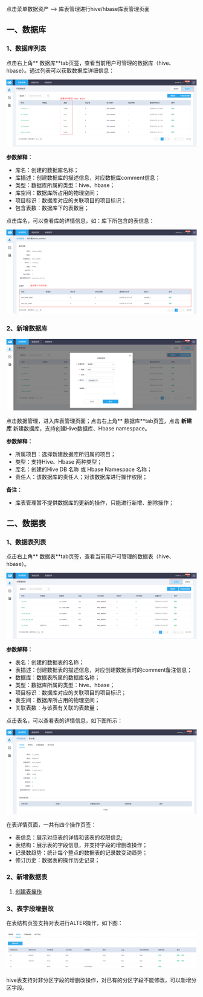 点击菜单数据资产 —> 库表管理进行hive/hbase库表管理页面
## 一、数据库
### 1、数据库列表
点击右上角** 数据库**tab页签，查看当前用户可管理的数据库（hive、hbase）。通过列表可以获取数据库详细信息：

![manage_db_list](pictures\manage_db_list.png)

**参数解释：**
- 库名：创建的数据库名称；
- 库描述：创建数据库的描述信息，对应数据库comment信息；
- 类型：数据库所属的类型：hive、hbase；
- 库空间：数据库所占用的物理空间；
- 项目标识：数据库对应的关联项目的项目标识；
- 包含表数：数据库下的表数目；


点击库名，可以查看库的详情信息，如：库下所包含的表信息：

![db_table_list](pictures\db_table_list.png)

### 2、新增数据库
![manage_db](pictures\manage_db.png)

点击数据管理，进入库表管理页面；点击右上角** 数据库**tab页签，点击 **新建库** 新建数据库，支持创建Hive数据库、Hbase namespace。

**参数解释：**
- 所属项目：选择新建数据库所归属的项目；
- 类型：支持Hive、Hbase 两种类型；
- 库名：创建的Hive DB 名称 或 Hbase Namespace 名称；
- 责任人：该数据库的责任人；对该数据库进行操作权限；

**备注：**
- 库表管理暂不提供数据库的更新的操作，只能进行新增、删除操作；

## 二、数据表

### 1、数据表列表
点击右上角** 数据表**tab页签，查看当前用户可管理的数据表（hive、hbase）。

![table_list](pictures\table_list.png)

**参数解释：**
- 表名：创建的数据表的名称；
- 表描述：创建数据表的描述信息，对应创建数据表时的comment备注信息；
- 数据库：数据表所属的数据库名称；
- 类型：数据库所属的类型：hive、hbase；
- 项目标识：数据库对应的关联项目的项目标识；
- 表空间：数据库所占用的物理空间；
- 关联表数：与该表有关联的表数量；

点击表名，可以查看表的详情信息，如下图所示：

![table_detail](pictures\table_detail.png)

在表详情页面，一共有四个操作页签：
- 表信息：展示对应表的详情和该表的权限信息;
- 表结构：展示表的字段信息，并支持字段的增删改操作；
- 记录数趋势：统计每个整点的数据表的记录数变动趋势；
- 修订历史：数据表的操作历史记录；

### 2、新增数据表
1. [创建表操作](./addtable.md)

### 3、表字段增删改
在表结构页签支持对表进行ALTER操作，如下图：

![table_hive_column_edit](pictures\table_hive_column_edit.png)

hive表支持对非分区字段的增删改操作，对已有的分区字段不能修改，可以新增分区字段。
